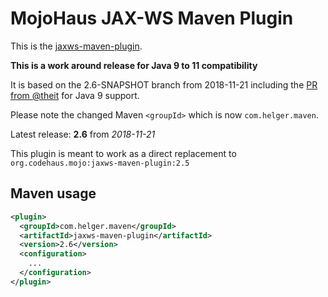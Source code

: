 # MojoHaus JAX-WS Maven Plugin

This is the [jaxws-maven-plugin](http://www.mojohaus.org/jaxws-maven-plugin/).

**This is a work around release for Java 9 to 11 compatibility**

It is based on the 2.6-SNAPSHOT branch from 2018-11-21 including the [PR from @theit](https://github.com/mojohaus/jaxws-maven-plugin/pull/71) for Java 9 support.

Please note the changed Maven `<groupId>` which is now `com.helger.maven`.

Latest release: **2.6** from *2018-11-21*

This plugin is meant to work as a direct replacement to `org.codehaus.mojo:jaxws-maven-plugin:2.5`

## Maven usage

```xml
<plugin>
  <groupId>com.helger.maven</groupId>
  <artifactId>jaxws-maven-plugin</artifactId>
  <version>2.6</version>
  <configuration>
    ...
  </configuration>
</plugin>
```


